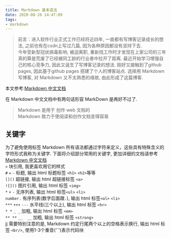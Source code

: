 ```yaml
---
title: Markdown 基本语法
date: 2020-08-26 14:47:09
tags: 
- markdown
---
```


[Markdown 中文文档]: https://markdown-zh.readthedocs.io/en/latest
>前言：进入软件行业正式工作已经将近四年, 一直都有写博客记录成长的想法, 之前也有在csdn上写过几篇, 因为各种原因都没有坚持下去.    
>今年受新型冠状病毒影响, 被迫离职, 重新找工作时才发现在上家公司的三年真的算是荒废了已经被同工龄的行业者中拉开了距离.
>最近开始学习增强自己的核心竞争力, 因此又诞生了写博客记录的想法. 刚好又接触到了github pages, 因此基于github pages 搭建了个人的博客站点.
>选择用 Markdown 写博客, 对 Markdown 又不太熟悉的缘故, 由此形成了这篇博客.  

本文参考:[Markdown 中文文档][]    

在 Markdown 中文文档中有两句话形容 MarkDown 是再好不过了.
>Markdown 是用于 创作 web 文档的    
>Markdown 致力于使阅读和创作文档变得容易

## 关键字
为了避免使用标签 Markdown 所有语法都通过字符来定义，这些具有特殊含义的字符形式我称为关键字. 
下面将介绍部分常用的关键字, 更加详细的文档请参考 [Markdown 中文文档][]   
```>```                         块引用, 我更喜欢用它的样式      
```#``` ```=``` ```-```         标题, 输出 html 标题标签 ```<h1>``` ```<h2>```等等      
```[]()```                      超链接, 输出 html 超链接标签 ```<a>```    
```![]()```                     图片引用, 输出 html 标签 ```<img>```    
```*``` ```+``` ```-```         无序列表, 输出 html 标签```<ul>``` ```<li>```   
```number.```                   有序列表(数字后面跟```.```), 输出 html 标签```<ol>``` ```<li>```        
```***``` ```+++``` ```---```   水平线(三个以上), 输出 html 标签 ```<hr>```      
```* *```  ```_ _```            加粗, 输出 html 标签 ```<em>```      
```** **```  ```__  __```       加粗, 输出 html 标签 ```<strong>```   
jj
需要特别注意的是, Markdown 约定行尾两个以上的空格表示换行, 输出 html 标签 ```<br/>```, 使用1-3个重音('`')表示代码块